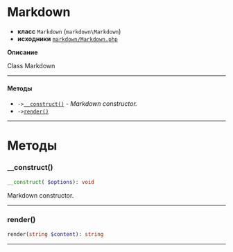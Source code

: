 # Markdown

- **класс** `Markdown` (`markdown\Markdown`)
- **исходники** [`markdown/Markdown.php`](./src/main/resources/JPHP-INF/sdk/markdown/Markdown.php)

**Описание**

Class Markdown

---

#### Методы

- `->`[`__construct()`](#method-__construct) - _Markdown constructor._
- `->`[`render()`](#method-render)

---
# Методы

<a name="method-__construct"></a>

### __construct()
```php
__construct( $options): void
```
Markdown constructor.

---

<a name="method-render"></a>

### render()
```php
render(string $content): string
```

---
